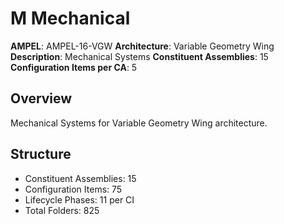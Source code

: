 # M Mechanical

**AMPEL**: AMPEL-16-VGW
**Architecture**: Variable Geometry Wing
**Description**: Mechanical Systems
**Constituent Assemblies**: 15
**Configuration Items per CA**: 5

## Overview
Mechanical Systems for Variable Geometry Wing architecture.

## Structure
- Constituent Assemblies: 15
- Configuration Items: 75
- Lifecycle Phases: 11 per CI
- Total Folders: 825

